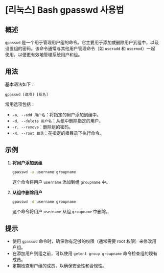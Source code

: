 # [리눅스] Bash gpasswd 사용법

## 概述
`gpasswd` 是一个用于管理用户组的命令。它主要用于添加或删除用户到组中，以及设置组的密码。该命令通常与其他用户管理命令（如 `useradd` 和 `usermod`）一起使用，以便更有效地管理系统用户和组。

## 用法
基本语法如下：
```
gpasswd [选项] [组名]
```

常用选项包括：
- `-a, --add 用户名`：将指定的用户添加到组中。
- `-d, --delete 用户名`：从组中删除指定的用户。
- `-r, --remove`：删除组的密码。
- `-R, --root 目录`：在指定的根目录下执行命令。

## 示例
1. **将用户添加到组**
   ```bash
   gpasswd -a username groupname
   ```
   这个命令将用户 `username` 添加到组 `groupname` 中。

2. **从组中删除用户**
   ```bash
   gpasswd -d username groupname
   ```
   这个命令将用户 `username` 从组 `groupname` 中删除。

## 提示
- 使用 `gpasswd` 命令时，确保你有足够的权限（通常需要 root 权限）来修改用户组。
- 在添加用户到组之前，可以使用 `getent group groupname` 命令检查组的现有成员。
- 定期检查用户组的成员，以确保安全性和合规性。